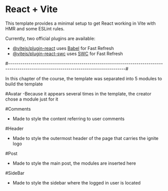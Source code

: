 # React + Vite

This template provides a minimal setup to get React working in Vite with HMR and some ESLint rules.

Currently, two official plugins are available:

- [@vitejs/plugin-react](https://github.com/vitejs/vite-plugin-react/blob/main/packages/plugin-react/README.md) uses [Babel](https://babeljs.io/) for Fast Refresh
- [@vitejs/plugin-react-swc](https://github.com/vitejs/vite-plugin-react-swc) uses [SWC](https://swc.rs/) for Fast Refresh

#---------------------------------------------------------------------------------------------------------------------------------------#

In this chapter of the course, the template was separated into 5 modules to build the template

#Avatar
 -Because it appears several times in the template, the creator chose a module just for it

#Comments
 - Made to style the content referring to user comments

#Header
 - Made to style the outermost header of the page that carries the ignite logo

#Post
 - Made to style the main post, the <Comment/> modules are inserted here

#SideBar
 - Made to style the sidebar where the logged in user is located
